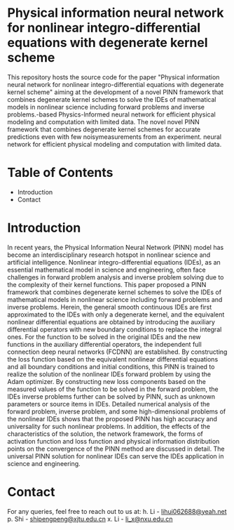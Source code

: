 # Physical information neural network for nonlinear integro-differential equations with degenerate kernel scheme
This repository hosts the source code for the paper "Physical information neural network for nonlinear integro-differential equations with degenerate kernel scheme" aiming at the development of a novel PINN framework that combines degenerate kernel schemes to solve the IDEs of mathematical models in nonlinear science including forward problems and inverse problems.-based Physics-lnformed neural network for efficient physical modeling and computation with limited data. The novel novel PINN framework  that combines degenerate kernel schemes for accurate predictions even with few noisymeasurements from an experiment. neural network for efficient physical modeling and computation with limited data. 
# Table of Contents
* Introduction
* Contact
# Introduction
In recent years, the Physical Information Neural Network (PINN) model has become an interdisciplinary research hotspot in nonlinear science and artificial intelligence. Nonlinear integro-differential equations (IDEs), as an essential mathematical model in science and engineering, often face challenges in forward problem analysis and inverse problem solving due to the complexity of their kernel functions. This paper proposed a PINN framework that combines degenerate kernel schemes to solve the IDEs of mathematical models in nonlinear science including forward problems and inverse problems. Herein, the general smooth continuous IDEs are first approximated to the IDEs with only a degenerate kernel, and the equivalent nonlinear differential equations are obtained by introducing the auxiliary differential operators with new boundary conditions to replace the integral ones. For the function to be solved in the original IDEs and the new functions in the auxiliary differential operators, the independent full connection deep neural networks (FCDNN) are established. By constructing the loss function based on the equivalent nonlinear differential equations and all boundary conditions and initial conditions, this PINN is trained to realize the solution of the nonlinear IDEs forward problem by using the Adam optimizer. By constructing new loss components based on the measured values of the function to be solved in the forward problem, the IDEs inverse problems further can be solved by PINN, such as unknown parameters or source items in IDEs. Detailed numerical analysis of the forward problem, inverse problem, and some high-dimensional problems of the nonlinear IDEs shows that the proposed PINN has high accuracy and universality for such nonlinear problems. In addition, the effects of the characteristics of the solution, the network framework, the forms of activation function and loss function and physical information distribution points on the convergence of the PINN method are discussed in detail. The universal PINN solution for nonlinear IDEs can serve the IDEs application in science and engineering.
# Contact
For any queries, feel free to reach out to us at:
h. Li - lihui062688@yeah.net
p. Shi - shipengpeng@xjtu.edu.cn
x. Li - li_x@nxu.edu.cn
